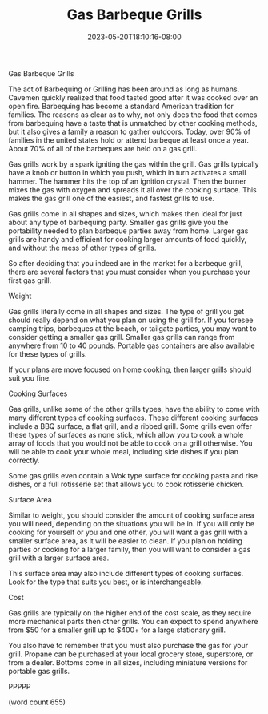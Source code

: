﻿---
title: "Gas Barbeque Grills"
date: 2023-05-20T18:10:16-08:00
description: "BBQs txt Tips for Web Success"
featured_image: "/images/BBQs txt.jpg"
tags: ["BBQs txt"]
---

Gas Barbeque Grills

The act of Barbequing or Grilling has been around as long as humans. Cavemen quickly realized that food tasted good after it was cooked over an open fire. Barbequing has become a standard American tradition for families. The reasons as clear as to why, not only does the food that comes from barbequing have a taste that is unmatched by other cooking methods, but it also gives a family a reason to gather outdoors. Today, over 90% of families in the united states hold or attend barbeque at least once a year. About 70% of all of the barbeques are held on a gas grill.

Gas grills work by a spark igniting the gas within the grill. Gas grills typically have a knob or button in which you push, which in turn activates a small hammer. The hammer hits the top of an ignition crystal. Then the burner mixes the gas with oxygen and spreads it all over the cooking surface. This makes the gas grill one of the easiest, and fastest grills to use.

Gas grills come in all shapes and sizes, which makes then ideal for just about any type of barbequing party. Smaller gas grills give you the portability needed to plan barbeque parties away from home.  Larger gas grills are handy and efficient for cooking larger amounts of food quickly, and without the mess of other types of grills.

So after deciding that you indeed are in the market for a barbeque grill, there are several factors that you must consider when you purchase your first gas grill.

Weight

Gas grills literally come in all shapes and sizes. The type of grill you get should really depend on what you plan on using the grill for. If you foresee camping trips, barbeques at the beach, or tailgate parties, you may want to consider getting a smaller gas grill. Smaller gas grills can range from anywhere from 10 to 40 pounds. Portable gas containers are also available for these types of grills. 

If your plans are move focused on home cooking, then larger grills should suit you fine.

Cooking Surfaces

Gas grills, unlike some of the other grills types, have the ability to come with many different types of cooking surfaces. These different cooking surfaces include a BBQ surface, a flat grill, and a ribbed grill. Some grills even offer these types of surfaces as none stick, which allow you to cook a whole array of foods that you would not be able to cook on a grill otherwise. You will be able to cook your whole meal, including side dishes if you plan correctly.

Some gas grills even contain a Wok type surface for cooking pasta and rise dishes, or a full rotisserie set that allows you to cook rotisserie chicken.


Surface Area

Similar to weight, you should consider the amount of cooking surface area you will need, depending on the situations you will be in. If you will only be cooking for yourself or you and one other, you will want a gas grill with a smaller surface area, as it will be easier to clean. If you plan on holding parties or cooking for a larger family, then you will want to consider a gas grill with a larger surface area.

This surface area may also include different types of cooking surfaces. Look for the type that suits you best, or is interchangeable. 

Cost

Gas grills are typically on the higher end of the cost scale, as they require more mechanical parts then other grills. You can expect to spend anywhere from $50 for a smaller grill up to $400+ for a large stationary grill.

You also have to remember that you must also purchase the gas for your grill. Propane can be purchased at your local grocery store, superstore, or from a dealer. Bottoms come in all sizes, including miniature versions for portable gas grills.

PPPPP

(word count 655)


